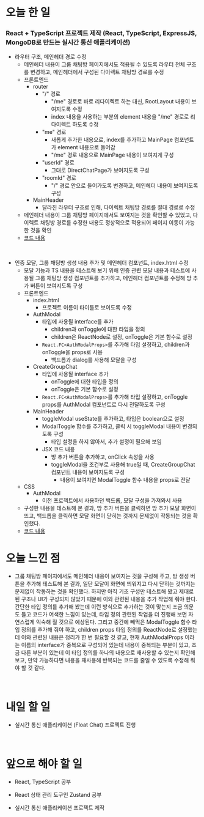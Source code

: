 # 오늘 한 일

### React + TypeScript 프로젝트 제작 (React, TypeScript, ExpressJS, MongoDB로 만드는 실시간 통신 애플리케이션)

- 라우터 구조, 메인헤더 경로 수정
  - 메인헤더 내용이 그룹 채팅방 페이지에서도 적용될 수 있도록 라우터 전체 구조를 변경하고, 메인헤더에서 구성된 다이렉트 채팅방 경로를 수정
  - 프론트엔드
    - router
      - "/" 경로
        - "/me" 경로로 바로 리다이렉트 하는 대신, RootLayout 내용이 보여지도록 수정
        - index 내용을 사용하는 부분의 element 내용을 "/me" 경로로 리다이렉트 하도록 수정
      - "me" 경로
        - 새롭게 추가한 내용으로, index를 추가하고 MainPage 컴포넌트가 element 내용으로 들어감
        - "/me" 경로 내용으로 MainPage 내용이 보여지게 구성
      - "userId" 경로
        - 그대로 DirectChatPage가 보여지도록 구성
      - "roomId" 경로
        - "/" 경로 안으로 들어가도록 변경하고, 메인헤더 내용이 보여지도록 구성
    - MainHeader
      - 달라진 라우터 구조로 인해, 다이렉트 채팅방 경로를 절대 경로로 수정
  - 메인헤더 내용이 그룹 채팅방 페이지에서도 보여지는 것을 확인할 수 있었고, 다이렉트 채팅방 경로를 수정한 내용도 정상적으로 적용되어 페이지 이동이 가능한 것을 확인
  - [코드 내용](https://github.com/jeongsangtae/float-chat/commit/448465a60272d40bbb25f72b88b837a8a285b39b)

<br />

- 인증 모달, 그룹 채팅방 생성 내용 추가 및 메인헤더 컴포넌트, index.html 수정
  - 모달 기능과 TS 내용을 테스트해 보기 위해 인증 관련 모달 내용과 테스트에 사용될 그룹 채팅방 생성 컴포넌트를 추가하고, 메인헤더 컴포넌트를 수정해 방 추가 버튼이 보여지도록 구성
  - 프론트엔드
    - index.html
      - 프로젝트 이름이 타이틀로 보이도록 수정
    - AuthModal
      - 타입에 사용될 interface를 추가
        - children과 onToggle에 대한 타입을 정의
        - children은 ReactNode로 설정, onToggle은 기본 함수로 설정
      - `React.FC<AuthModalProps>`를 추가해 타입 설정하고, children과 onToggle을 props로 사용
        - 백드롭과 dialog를 사용해 모달을 구성
    - CreateGroupChat
      - 타입에 사용될 interface 추가
        - onToggle에 대한 타입을 정의
        - onToggle은 기본 함수로 설정
      - `React.FC<AuthModalProps>`를 추가해 타입 설정하고, onToggle props를 AuthModal 컴포넌트로 다시 전달하도록 구성
    - MainHeader
      - toggleModal useState를 추가하고, 타입은 boolean으로 설정
      - ModalToggle 함수를 추가하고, 클릭 시 toggleModal 내용이 변경되도록 구성
        - 타입 설정을 하지 않아서, 추가 설정이 필요해 보임
      - JSX 코드 내용
        - 방 추가 버튼을 추가하고, onClick 속성을 사용
        - toggleModal을 조건부로 사용해 true일 때, CreateGroupChat 컴포넌트 내용이 보여지도록 구성
          - 내용이 보여지면 ModalToggle 함수 내용을 props로 전달
  - CSS
    - AuthModal
      - 이전 프로젝트에서 사용하던 백드롭, 모달 구성을 가져와서 사용
  - 구성한 내용을 테스트해 본 결과, 방 추가 버튼을 클릭하면 방 추가 모달 화면이 뜨고, 백드롭을 클릭하면 모달 화면이 닫히는 것까지 문제없이 작동되는 것을 확인했다.
  - [코드 내용](https://github.com/jeongsangtae/float-chat/commit/d085d86ccd7d1daadd9a1fc6d418ed9d1db72b5a)

# 오늘 느낀 점

- 그룹 채팅방 페이지에서도 메인헤더 내용이 보여지는 것을 구성해 주고, 방 생성 버튼을 추가해 테스트해 본 결과, 일단 모달이 화면에 띄워지고 다시 닫히는 것까지는 문제없이 작동하는 것을 확인했다. 하지만 아직 기초 구성만 테스트해 봤고 제대로된 구조나 UI가 구성되지 않았기 때문에 이와 관련된 내용을 추가 작업해 줘야 한다. 간단한 타입 정의를 추가해 봤는데 이런 방식으로 추가하는 것이 맞는지 조금 의문도 들고 코드가 어색한 느낌이 있는데, 타입 정의 관련된 작업을 더 진행해 보면 자연스럽게 익숙해 질 것으로 예상된다. 그리고 중간에 빼먹은 ModalToggle 함수 타입 정의를 추가해 줘야 하고, children props 타입 정의를 ReactNode로 설정했는데 이와 관련된 내용은 정리가 한 번 필요할 것 같고, 현재 AuthModalProps 이라는 이름의 interface가 중복으로 구성되어 있는데 내용이 중복되는 부분이 있고, 조금 다른 부분이 있는데 이 타입 정의를 하나의 내용으로 재사용할 수 있는지 확인해 보고, 만약 가능하다면 내용을 재사용해 반복되는 코드를 줄일 수 있도록 수정해 줘야 할 것 같다.

<br />

# 내일 할 일

- 실시간 통신 애플리케이션 (Float Chat) 프로젝트 진행

<br />

# 앞으로 해야 할 일

- React, TypeScript 공부

- React 상태 관리 도구인 Zustand 공부

- 실시간 통신 애플리케이션 프로젝트 제작
